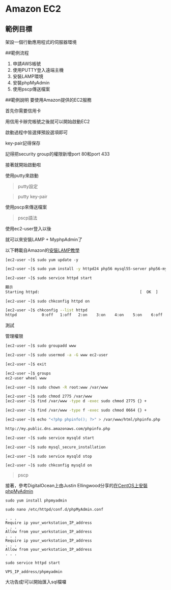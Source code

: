 # Amazon EC2

## 範例目標
架設一個行動應用程式的伺服器環境

##範例流程
1. 申請AWS帳號
2. 使用PUTTY登入遠端主機
3. 安裝LAMP環境
4. 安裝phpMyAdmin
5. 使用pscp傳送檔案


##範例說明
要使用Amazon提供的EC2服務

首先你需要信用卡

用信用卡辦完帳號之後就可以開始啟動EC2

啟動過程中皆選擇預設選項即可

key-pair記得保存

記得把security group的權限新增port 80和port 433

接著就開始啟動啦

使用putty來啟動

>putty設定

>putty key-pair


使用pscp來傳送檔案

> pscp語法

使用ec2-user登入以後

就可以來安裝LAMP + MyphpAdmin了

以下轉載自Amazon的[安裝LAMP教學](http://docs.aws.amazon.com/AWSEC2/latest/UserGuide/install-LAMP.html)

```bahs
[ec2-user ~]$ sudo yum update -y
```

```bash
[ec2-user ~]$ sudo yum install -y httpd24 php56 mysql55-server php56-mysqlnd
```

```bash
[ec2-user ~]$ sudo service httpd start

顯示
Starting httpd:                                            [  OK  ]
```

```bash
[ec2-user ~]$ sudo chkconfig httpd on
```

```bash
[ec2-user ~]$ chkconfig --list httpd
httpd           0:off   1:off   2:on    3:on    4:on    5:on    6:off
```

測試


管理權限

```bash
[ec2-user ~]$ sudo groupadd www
```

```bash
[ec2-user ~]$ sudo usermod -a -G www ec2-user
```

```bash
[ec2-user ~]$ exit
```

```bash
[ec2-user ~]$ groups
ec2-user wheel www
```

```bash
[ec2-user ~]$ sudo chown -R root:www /var/www
```

```bash
[ec2-user ~]$ sudo chmod 2775 /var/www
[ec2-user ~]$ find /var/www -type d -exec sudo chmod 2775 {} +
```

```bash
[ec2-user ~]$ find /var/www -type f -exec sudo chmod 0664 {} +
```

```bash
[ec2-user ~]$ echo "<?php phpinfo(); ?>" > /var/www/html/phpinfo.php
```
```bash
http://my.public.dns.amazonaws.com/phpinfo.php
```

```bash
[ec2-user ~]$ sudo service mysqld start
```

```bash
[ec2-user ~]$ sudo mysql_secure_installation
```

```bash
[ec2-user ~]$ sudo service mysqld stop
```

```bash
[ec2-user ~]$ sudo chkconfig mysqld on
```


> pscp

接著，參考DigitalOcean上由Justin Ellingwood分享的[在CentOS上安裝phpMyAdmin](https://www.digitalocean.com/community/tutorials/how-to-install-and-secure-phpmyadmin-on-a-centos-6-4-vps)

```
sudo yum install phpmyadmin
```

```
sudo nano /etc/httpd/conf.d/phpMyAdmin.conf
```

```
. . .
Require ip your_workstation_IP_address
. . .
Allow from your_workstation_IP_address
. . .
Require ip your_workstation_IP_address
. . .
Allow from your_workstation_IP_address
. . .
```

```
sudo service httpd start
```

```
VPS_IP_address/phpmyadmin
```

大功告成!可以開始匯入sql檔囉







